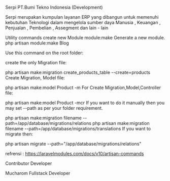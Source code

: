 Serpi PT.Bumi Tekno Indonesia (Development)

Serpi merupakan kumpulan layanan ERP yang dibangun untuk memenuhi kebutuhan Teknologi dalam mengelola sumber daya Manusia , Keuangan , Penjualan , Pembelian , Assegment dan lain - lain

Utility commands create new Module
module:make
Generate a new module.
php artisan module:make Blog

Use this command on the root folder:

create the only Migration file:

php artisan make:migration create_products_table --create=products
Create Migration, Model file:

php artisan make:model Product -m
For Create Migration,Model,Controller file:

php artisan make:model Product -mcr
If you want to do it manually then you may set --path as per your folder requirement.

php artisan make:migration filename --path=/app/database/migrations/relations
php artisan make:migration filename --path=/app/database/migrations/translations
If you want to migrate then:

php artisan migrate --path="/app/database/migrations/relations"

refrensi : https://laravelmodules.com/docs/v10/artisan-commands

Contributor Developer

Mucharom
Fullstack Developer
